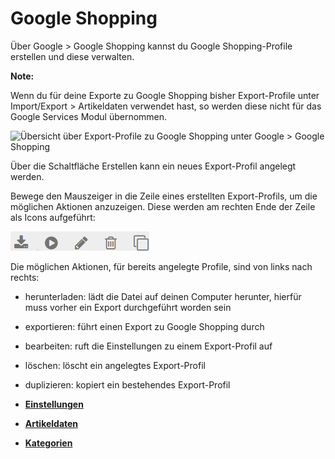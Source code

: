 # Google Shopping 

Über Google \> Google Shopping kannst du Google Shopping-Profile erstellen und diese verwalten.

**Note:**

Wenn du für deine Exporte zu Google Shopping bisher Export-Profile unter Import/Export \> Artikeldaten verwendet hast, so werden diese nicht für das Google Services Modul übernommen.

![](Bilder/GooS-20180920_004.png "Übersicht über Export-Profile zu Google Shopping unter Google
      > Google Shopping")

Über die Schaltfläche Erstellen kann ein neues Export-Profil angelegt werden.

Bewege den Mauszeiger in die Zeile eines erstellten Export-Profils, um die möglichen Aktionen anzuzeigen. Diese werden am rechten Ende der Zeile als Icons aufgeführt:

![](Bilder/GoogleShoppingIcons_.png "Aktionen zu einem Export-Profil")

Die möglichen Aktionen, für bereits angelegte Profile, sind von links nach rechts:

-   herunterladen: lädt die Datei auf deinen Computer herunter, hierfür muss vorher ein Export durchgeführt worden sein
-   exportieren: führt einen Export zu Google Shopping durch
-   bearbeiten: ruft die Einstellungen zu einem Export-Profil auf
-   löschen: löscht ein angelegtes Export-Profil
-   duplizieren: kopiert ein bestehendes Export-Profil

-   **[Einstellungen](8_9_2a_Einstellungen.md)**  

-   **[Artikeldaten](8_9_2b_Artikeldaten.md)**  

-   **[Kategorien](8_9_2c_Kategorien.md)**  




